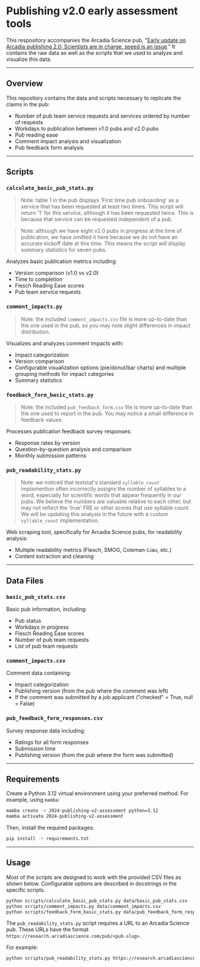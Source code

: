 # Publishing v2.0 early assessment tools

This respository accompanies the Arcadia Science pub, "[Early update on Arcadia publishing 2.0: Scientists are in charge, speed is an issue](https://doi.org/10.57844/arcadia-2a89-51c1)."
It contains the raw data as well as the scripts that we used to analyze and visualize this data.

***

## Overview

This repository contains the data and scripts necessary to replicate the claims in the pub:

- Number of pub team service requests and services ordered by number of requests
- Workdays to publication between v1.0 pubs and v2.0 pubs
- Pub reading ease
- Comment impact analysis and visualization
- Pub feedback form analysis

***

## Scripts

### `calculate_basic_pub_stats.py`

> Note: table 1 in the pub displays 'First time pub onboarding' as a service that has been requested at least two times.
> This script will return '1' for this service, although it has been requested twice. This is because that service can be
> requested independent of a pub.

> Note: although we have eight v2.0 pubs in progress at the time of publication, we have omitted it here because we do not have an accurate kickoff date at this time. This means the script will display summary statistics for seven pubs.

Analyzes basic publication metrics including:
- Version comparison (v1.0 vs v2.0)
- Time to completion
- Flesch Reading Ease scores
- Pub team service requests

### `comment_impacts.py`

> Note: the included `comment_impacts.csv` file is more up-to-date than the one used in the pub, so you may note slight differences in impact distribution.

Visualizes and analyzes comment impacts with:
- Impact categorization
- Version comparison
- Configurable visualization options (pie/donut/bar charts) and multiple grouping methods for impact categories
- Summary statistics

### `feedback_form_basic_stats.py`

> Note: the included `pub_feedback_form.csv` file is more up-to-date than the one used to report in the pub. You may notice a small difference in feedback values.

Processes publication feedback survey responses:
- Response rates by version
- Question-by-question analysis and comparison
- Monthly submission patterns

### `pub_readability_stats.py`

>Note: we noticed that textstat's standard `syllable_count` implemention often incorrectly assigns the number of syllables to a word, especially for scientific words that appear frequently in our pubs. We believe the numbers are valuable relative to each other, but may not reflect the 'true' FRE or other scores that use syllable count. We will be updating this analysis in the future with a custom `syllable_count` implementation.  

Web scraping tool, specifically for Arcadia Science pubs, for readability analysis:
- Multiple readability metrics (Flesch, SMOG, Coleman-Liau, etc.)
- Content extraction and cleaning

***

## Data Files

### `basic_pub_stats.csv`

Basic pub information, including:
- Pub status
- Workdays in progress
- Flesch Reading Ease scores
- Number of pub team requests
- List of pub team requests

### `comment_impacts.csv`

Comment data containing:
- Impact categorization
- Publishing version (from the pub where the comment was left)
- If the comment was submitted by a job applicant ("checked" = True, null = False)

### `pub_feedback_form_responses.csv`

Survey response data including:
- Ratings for all form responses
- Submission time
- Publishing version (from the pub where the form was submitted)

***

## Requirements

Create a Python 3.12 virtual environment using your preferred method. For example, using `mamba`:

```sh
mamba create -n 2024-publishing-v2-assessment python=3.12
mamba activate 2024-publishing-v2-assessment
```

Then, install the required packages:

```sh
pip install -r requirements.txt
```

***

## Usage

Most of the scripts are designed to work with the provided CSV files as shown below. Configurable options are described in docstrings in the specific scripts.

```sh
python scripts/calculate_basic_pub_stats.py data/basic_pub_stats.csv
python scripts/comment_impacts.py data/comment_impacts.csv
python scripts/feedback_form_basic_stats.py data/pub_feedback_form_responses.csv
```

The `pub_readability_stats.py` script requires a URL to an Arcadia Science pub. 
These URLs have the format `https://research.arcadiascience.com/pub/<pub-slug>`. 

For example:

```sh
python scripts/pub_readability_stats.py https://research.arcadiascience.com/pub/method-circular-dna-id
```
